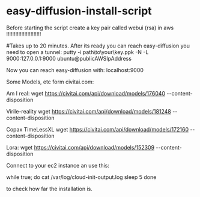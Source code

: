 # easy-diffusion-install-script

Before starting the script create a key pair called webui (rsa) in aws !!!!!!!!!!!!!!!!!!!!!!!

#Takes up to 20 minutes. After its ready you can reach easy-diffusion you need to open a tunnel:
putty -i path\to\your\key.ppk -N -L 9000:127.0.0.1:9000 ubuntu@publicAWSIpAddress

Now you can reach easy-diffusion with: localhost:9000

Some Models, etc form civitai.com: 

Am I real:
wget https://civitai.com/api/download/models/176040 --content-disposition

Virile-reality
wget https://civitai.com/api/download/models/181248 --content-disposition

Copax TimeLessXL
wget https://civitai.com/api/download/models/172160 --content-disposition

Lora:
wget https://civitai.com/api/download/models/152309 --content-disposition


Connect to your ec2 instance an use this: 

while true; 
do
cat /var/log/cloud-init-output.log
sleep 5
done

to check how far the installation is.

